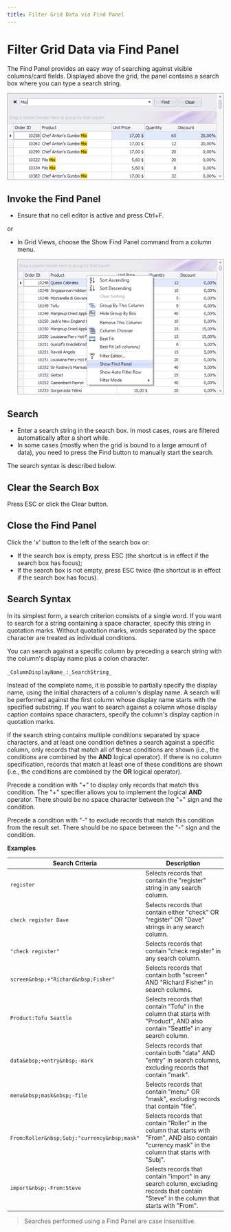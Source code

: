 ```yaml
---
title: Filter Grid Data via Find Panel
---
```

# Filter Grid Data via Find Panel
The Find Panel provides an easy way of searching against visible columns/card fields. Displayed above the grid, the panel contains a search box where you can type a search string.

![FindPanel](../../../images/Img18038.png)

## Invoke the Find Panel
* Ensure that no cell editor is active and press Ctrl+F.

or
* In Grid Views, choose the Show Find Panel command from a column menu.
	
	![invokeFindPanel](../../../images/Img18039.png)

## Search
* Enter a search string in the search box. In most cases, rows are filtered automatically after a short while.
* In some cases (mostly when the grid is bound to a large amount of data), you need to press the Find button to manually start the search.

The search syntax is described below.

## Clear the Search Box
Press ESC or click the Clear button.

## Close the Find Panel
Click the 'x' button to the left of the search box or:
* If the search box is empty, press ESC (the shortcut is in effect if the search box has focus);
* If the search box is not empty, press ESC twice (the shortcut is in effect if the search box has focus).

## Search Syntax
In its simplest form, a search criterion consists of a single word. If you want to search for a string containing a space character, specify this string in quotation marks. Without quotation marks, words separated by the space character are treated as individual conditions.

You can search against a specific column by preceding a search string with the column's display name plus a colon character.

``_ColumnDisplayName_:_SearchString_``

Instead of the complete name, it is possible to partially specify the display name, using the initial characters of a column's display name. A search will be performed against the first column whose display name starts with the specified substring.
If you want to search against a column whose display caption contains space characters, specify the column's display caption in quotation marks.

If the search string contains multiple conditions separated by space characters, and at least one condition defines a search against a specific column, only records that match all of these conditions are shown (i.e., the conditions are combined by the **AND** logical operator). 
If there is no column specification, records that match at least one of these conditions are shown (i.e., the conditions are combined by the **OR** logical operator).

Precede a condition with "+" to display only records that match this condition. The "+" specifier allows you to implement the logical **AND** operator. There should be no space character between the "+" sign and the condition.

Precede a condition with "-" to exclude records that match this condition from the result set. There should be no space between the "-" sign and the condition.

**Examples**

| Search Criteria | Description |
|---|---|
| ``register`` | Selects records that contain the "register" string in any search column. |
| ``check register Dave`` | Selects records that contain either "check" OR "register" OR "Dave" strings in any search column. |
| ``"check register"`` | Selects records that contain "check register" in any search column. |
| ``screen&nbsp;+"Richard&nbsp;Fisher"`` | Selects records that contain both "screen" AND "Richard Fisher" in search columns. |
| ``Product:Tofu Seattle`` | Selects records that contain "Tofu" in the column that starts with "Product", AND also contain "Seattle" in any search column. |
| ``data&nbsp;+entry&nbsp;-mark`` | Selects records that contain both "data" AND "entry" in search columns, excluding records that contain "mark". |
| ``menu&nbsp;mask&nbsp;-file`` | Selects records that contain "menu" OR "mask", excluding records that contain "file". |
| ``From:Roller&nbsp;Subj:"currency&nbsp;mask"`` | Selects records that contain "Roller" in the column that starts with "From", AND also contain "currency mask" in the column that starts with "Subj". |
| ``import&nbsp;-From:Steve`` | Selects records that contain "import" in any search column, excluding records that contain "Steve" in the column that starts with "From". |

> Searches performed using a Find Panel are case insensitive.